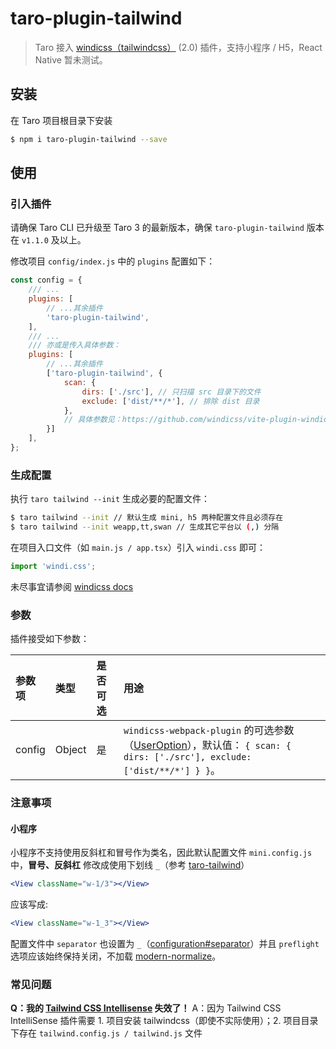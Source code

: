 # taro-plugin-tailwind

> Taro 接入 [windicss（tailwindcss）](https://github.com/windicss/windicss/) (2.0) 插件，支持小程序 / H5，React Native 暂未测试。

## 安装

在 Taro 项目根目录下安装

```bash
$ npm i taro-plugin-tailwind --save
```

## 使用

### 引入插件

请确保 Taro CLI 已升级至 Taro 3 的最新版本，确保 `taro-plugin-tailwind` 版本在 `v1.1.0` 及以上。

修改项目 `config/index.js` 中的 `plugins` 配置如下：

```js
const config = {
    /// ...
    plugins: [
        // ...其余插件
        'taro-plugin-tailwind',
    ],
    /// ...
    /// 亦或是传入具体参数：
    plugins: [
        // ...其余插件
        ['taro-plugin-tailwind', {
            scan: {
                dirs: ['./src'], // 只扫描 src 目录下的文件
                exclude: ['dist/**/*'], // 排除 dist 目录
            },
            // 具体参数见：https://github.com/windicss/vite-plugin-windicss/blob/main/packages/plugin-utils/src/options.ts
        }]
    ],
};
```

### 生成配置

执行 `taro tailwind --init` 生成必要的配置文件：

```bash
$ taro tailwind --init // 默认生成 mini, h5 两种配置文件且必须存在
$ taro tailwind --init weapp,tt,swan // 生成其它平台以 (,) 分隔
```

在项目入口文件（如 `main.js / app.tsx`）引入 `windi.css` 即可：

```js
import 'windi.css';
```

未尽事宜请参阅 [windicss docs](https://windicss.org/guide/configuration.html#example-configuration)

### 参数

插件接受如下参数：

| 参数项 | 类型   | 是否可选 | 用途                                                                     |
| :----- | :----- | :------- | :----------------------------------------------------------------------- |
| config   | Object | 是       | `windicss-webpack-plugin` 的可选参数（[UserOption](https://github.com/windicss/vite-plugin-windicss/blob/main/packages/plugin-utils/src/options.ts)），默认值： `{ scan: { dirs: ['./src'], exclude: ['dist/**/*'] } }`。 |

### 注意事项

#### 小程序

小程序不支持使用反斜杠和冒号作为类名，因此默认配置文件 `mini.config.js` 中，**冒号、反斜杠** 修改成使用下划线 `_`（参考 [taro-tailwind](https://github.com/windedge/taro-tailwind)）

```jsx
<View className="w-1/3"></View>
```

应该写成:

```jsx
<View className="w-1_3"></View>
```

配置文件中 `separator` 也设置为 `_`（[configuration#separator](https://tailwindcss.com/docs/configuration#separator)）并且 `preflight` 选项应该始终保持关闭，不加载 [modern-normalize](https://github.com/sindresorhus/modern-normalize)。

### 常见问题

**Q：我的 [Tailwind CSS Intellisense](https://marketplace.visualstudio.com/items?itemName=bradlc.vscode-tailwindcss) 失效了！**
A：因为 Tailwind CSS IntelliSense 插件需要 1. 项目安装 tailwindcss（即使不实际使用）；2. 项目目录下存在 `tailwind.config.js / tailwind.js` 文件


